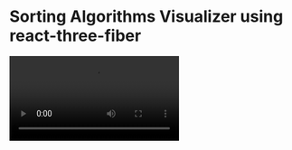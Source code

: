 # Sorting Algorithms Visualizer using react-three-fiber

![Demo](/media/sorting-algorithms-demo.wmv)